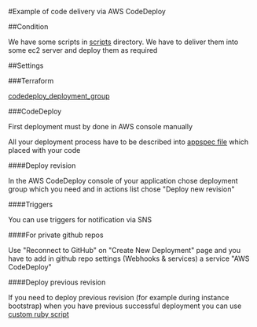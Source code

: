 #Example of code delivery via AWS CodeDeploy

##Condition

We have some scripts in [scripts](scripts) directory. We have to deliver them into some ec2 server and deploy them as required

##Settings

###Terraform

[codedeploy_deployment_group](https://www.terraform.io/docs/providers/aws/r/codedeploy_deployment_group.html)

###CodeDeploy

First deployment must by done in AWS console manually

All your deployment process have to be described into [appspec file](http://docs.aws.amazon.com/codedeploy/latest/userguide/how-to-add-appspec-file.html) which placed with your code

####Deploy revision

In the AWS CodeDeploy console of your application chose deployment group which you need and in actions list chose "Deploy new revision"

####Triggers

You can use triggers for notification via SNS

####For private github repos

Use "Reconnect to GitHub" on "Create New Deployment" page and you have to add in github repo settings (Webhooks & services) a service "AWS CodeDeploy"

####Deploy previous revision

If you need to deploy previous revision (for example during instance bootstrap) when you have previous successful deployment you can use [custom ruby script](files/deploy_previous_revision.rb)

